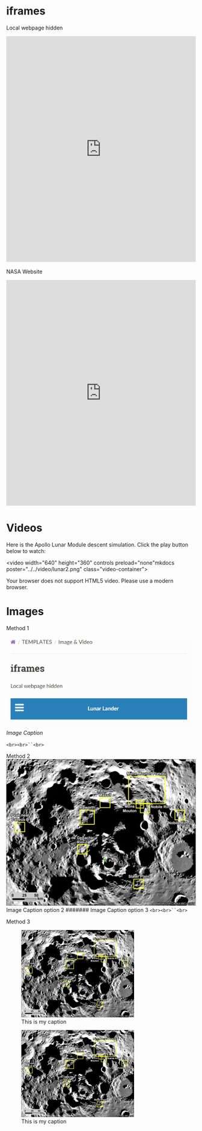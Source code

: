 
# iframes

Local webpage hidden

<iframe src="https://ocrobotix.github.io/lunarlander/hidden_page/" width="100%" height="600px" style="border:none;">
  Your browser does not support iframes.
</iframe>

NASA Website

<iframe src="https://www.nasa.gov/news-release/nasa-provides-update-on-artemis-iii-moon-landing-regions/" width="100%" height="600px" style="border:none;">
  Your browser does not support iframes.
</iframe>

# Videos

Here is the Apollo Lunar Module descent simulation.
Click the play button below to watch:

<video
    width="640"
    height="360"
    controls
    preload="none"mkdocs
    poster="../../video/lunar2.png"
    class="video-container">
    <source src="../../docs/video/lunar.mp4" type="video/mp4">
    <source src="../../docs/video/lunar2.mkv" type="video/mp4">
    <p>Your browser does not support HTML5 video. Please use a modern browser.</p>
</video>

# Images

Method 1

![Test clip](../img/test.png)
*Image Caption*

`<br><br>``<br>`

Method 2
![nasa](../img/artemis-iii-landing-region-candidates.webp)      Image Caption option 2
####### Image Caption option 3
`<br><br>``<br>`

Method 3


<figure>
    <a href="https://www.nasa.gov/news-release/nasa-provides-update-on-artemis-iii-moon-landing-regions/">
        <img src="../../docs/img/artemis-iii-landing-region-candidates.webp" width="300"  alt="My image">
    </a>
    <figcaption>This is my caption</figcaption>
</figure>


<figure>
    <a href="https://www.nasa.gov/">
        <img src="../img/south.webp" width="300"  alt="My image">
    </a>
    <figcaption>This is my caption</figcaption>
</figure>
